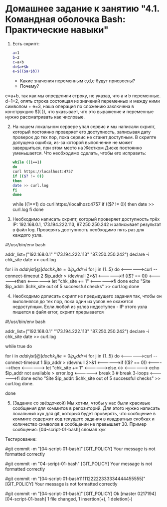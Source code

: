 # Домашнее задание к занятию "4.1. Командная оболочка Bash: Практические навыки"

1. Есть скрипт:
	```bash
	a=1
	b=2
	c=a+b
	d=$a+$b
	e=$(($a+$b))
	```
	* Какие значения переменным c,d,e будут присвоены?
	* Почему?


c=a+b, так как мы определили строку, не указав, что a и b переменные.
d=1+2, опять строка состоящая из значений переменных и между ними символом +
e=3, наша операция по сложению заключена в конструкцию $(( )), что указывает, что это выражение и переменные нужно рассматривать как числовые.

	
	

2. На нашем локальном сервере упал сервис и мы написали скрипт, который постоянно проверяет его доступность, записывая дату проверок до тех пор, пока сервис не станет доступным. В скрипте допущена ошибка, из-за которой выполнение не может завершиться, при этом место на Жёстком Диске постоянно уменьшается. Что необходимо сделать, чтобы его исправить:
	```bash
	while ((1==1)
	do
	curl https://localhost:4757
	if (($? != 0))
	then
	date >> curl.log
	fi
	done
	```
	
	
	while ((1==1)
	do
	curl https://localhost:4757
	if (($? != 0))
	then
	date >> curl.log
	fi
	done
	

	
	
3. Необходимо написать скрипт, который проверяет доступность трёх IP: 192.168.0.1, 173.194.222.113, 87.250.250.242 и записывает результат в файл log. Проверять доступность необходимо пять раз для каждого узла.

 #!/usr/bin/env bash

addr_list=("192.168.0.1" "173.194.222.113" "87.250.250.242")
declare -i chk_site
date >> curl.log

for i in ${addr_list[@]}
do
    chk_site=0
    ip_addr=$i
    for j in {1..5}
    do
<------>curl --connect-timeout 2 $ip_addr > /dev/null 2>&1
<------>if (($? == 0))
<------>then
<------>    let "chk_site += 1"
<------>fi
    done
echo "Site $ip_addr: $chk_site out of 5 successful checks" >> curl.log
done



4. Необходимо дописать скрипт из предыдущего задания так, чтобы он выполнялся до тех пор, пока один из узлов не окажется недоступным. Если любой из узлов недоступен - IP этого узла пишется в файл error, скрипт прерывается

#!/usr/bin/env bash

addr_list=("192.168.0.1" "173.194.222.113" "87.250.250.242")
declare -i chk_site
date >> curl.log

while true
do

for i in ${addr_list[@]}
do
    chk_site=0
    ip_addr=$i
    for j in {1..5}
    do
<------>curl --connect-timeout 1 $ip_addr > /dev/null 2>&1
<------>if (($? == 0))
<------>then
<------>    let "chk_site += 1"
<------>else.<->
<------>    echo $ip_addr not available > error.log
<------>    break 3 # break 3-loops
<------>fi
    done
echo "Site $ip_addr: $chk_site out of 5 successful checks" >> curl.log
done.

done




5. (Задание со звёздочкой) Мы хотим, чтобы у нас были красивые сообщения для коммитов в репозиторий. Для этого нужно написать локальный хук для git, который будет проверять, что сообщение в коммите содержит код текущего задания в квадратных скобках и количество символов в сообщении не превышает 30. Пример сообщения: \[04-script-01-bash\] сломал хук


Тестирование:

 #git commit -m "\[04-script-01-bash\]"
[GIT_POLICY] Your message is not formatted correctly

 #git commit -m "04-script-01-bash"
[GIT_POLICY] Your message is not formatted correctly

 #git commit -m "[04-script-01-bash1111122222333334444455555]"
[GIT_POLICY] Your message is not formatted correctly

 #git commit -m "[04-script-01-bash]"
[GIT_POLICY] Ok
[master 0217194] [04-script-01-bash]
 1 file changed, 1 insertion(+), 1 deletion(-)
